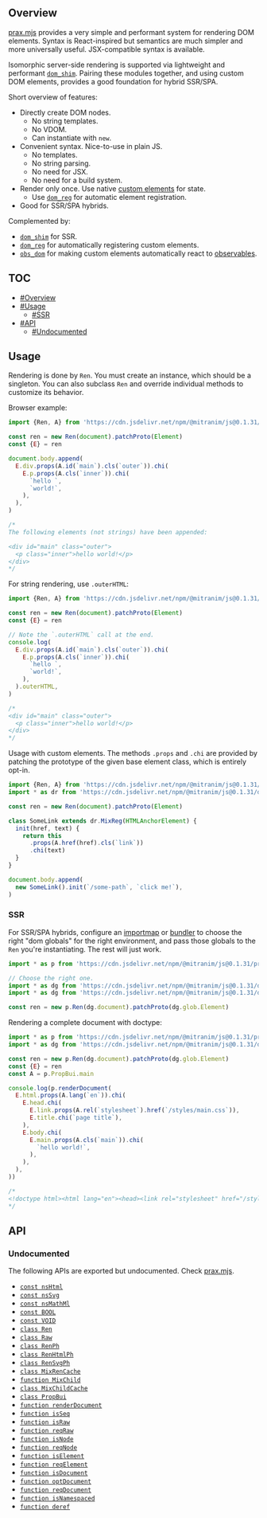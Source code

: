 ## Overview

[prax.mjs](../prax.mjs) provides a very simple and performant system for rendering DOM elements. Syntax is React-inspired but semantics are much simpler and more universally useful. JSX-compatible syntax is available.

Isomorphic server-side rendering is supported via lightweight and performant [`dom_shim`](dom_shim_readme.md). Pairing these modules together, and using custom DOM elements, provides a good foundation for hybrid SSR/SPA.

Short overview of features:

  * Directly create DOM nodes.
    * No string templates.
    * No VDOM.
    * Can instantiate with `new`.
  * Convenient syntax. Nice-to-use in plain JS.
    * No templates.
    * No string parsing.
    * No need for JSX.
    * No need for a build system.
  * Render only once. Use native [custom elements](https://developer.mozilla.org/en-US/docs/Web/Web_Components/Using_custom_elements) for state.
    * Use [`dom_reg`](dom_reg_readme.md) for automatic element registration.
  * Good for SSR/SPA hybrids.

Complemented by:

  * [`dom_shim`](dom_shim_readme.md) for SSR.
  * [`dom_reg`](dom_reg_readme.md) for automatically registering custom elements.
  * [`obs_dom`](obs_dom_readme.md) for making custom elements automatically react to [observables](obs_readme.md).

## TOC

* [#Overview](#overview)
* [#Usage](#usage)
  * [#SSR](#ssr)
* [#API](#api)
  * [#Undocumented](#undocumented)

## Usage

Rendering is done by `Ren`. You must create an instance, which should be a singleton. You can also subclass `Ren` and override individual methods to customize its behavior.

Browser example:

```js
import {Ren, A} from 'https://cdn.jsdelivr.net/npm/@mitranim/js@0.1.31/prax.mjs'

const ren = new Ren(document).patchProto(Element)
const {E} = ren

document.body.append(
  E.div.props(A.id(`main`).cls(`outer`)).chi(
    E.p.props(A.cls(`inner`)).chi(
      `hello `,
      `world!`,
    ),
  ),
)

/*
The following elements (not strings) have been appended:

<div id="main" class="outer">
  <p class="inner">hello world!</p>
</div>
*/
```

For string rendering, use `.outerHTML`:

```js
import {Ren, A} from 'https://cdn.jsdelivr.net/npm/@mitranim/js@0.1.31/prax.mjs'

const ren = new Ren(document).patchProto(Element)
const {E} = ren

// Note the `.outerHTML` call at the end.
console.log(
  E.div.props(A.id(`main`).cls(`outer`)).chi(
    E.p.props(A.cls(`inner`)).chi(
      `hello `,
      `world!`,
    ),
  ).outerHTML,
)

/*
<div id="main" class="outer">
  <p class="inner">hello world!</p>
</div>
*/
```

Usage with custom elements. The methods `.props` and `.chi` are provided by patching the prototype of the given base element class, which is entirely opt-in.

```js
import {Ren, A} from 'https://cdn.jsdelivr.net/npm/@mitranim/js@0.1.31/prax.mjs'
import * as dr from 'https://cdn.jsdelivr.net/npm/@mitranim/js@0.1.31/dom_reg.mjs'

const ren = new Ren(document).patchProto(Element)

class SomeLink extends dr.MixReg(HTMLAnchorElement) {
  init(href, text) {
    return this
      .props(A.href(href).cls(`link`))
      .chi(text)
  }
}

document.body.append(
  new SomeLink().init(`/some-path`, `click me!`),
)
```

### SSR

For SSR/SPA hybrids, configure an [importmap](https://wicg.github.io/import-maps/) or [bundler](https://esbuild.github.io) to choose the right "dom globals" for the right environment, and pass those globals to the `Ren` you're instantiating. The rest will just work.

```js
import * as p from 'https://cdn.jsdelivr.net/npm/@mitranim/js@0.1.31/prax.mjs'

// Choose the right one.
import * as dg from 'https://cdn.jsdelivr.net/npm/@mitranim/js@0.1.31/dom_glob_shim.mjs'
import * as dg from 'https://cdn.jsdelivr.net/npm/@mitranim/js@0.1.31/dom_glob_native.mjs'

const ren = new p.Ren(dg.document).patchProto(dg.glob.Element)
```

Rendering a complete document with doctype:

```js
import * as p from 'https://cdn.jsdelivr.net/npm/@mitranim/js@0.1.31/prax.mjs'
import * as dg from 'https://cdn.jsdelivr.net/npm/@mitranim/js@0.1.31/dom_glob_shim.mjs'

const ren = new p.Ren(dg.document).patchProto(dg.glob.Element)
const {E} = ren
const A = p.PropBui.main

console.log(p.renderDocument(
  E.html.props(A.lang(`en`)).chi(
    E.head.chi(
      E.link.props(A.rel(`stylesheet`).href(`/styles/main.css`)),
      E.title.chi(`page title`),
    ),
    E.body.chi(
      E.main.props(A.cls(`main`)).chi(
        `hello world!`,
      ),
    ),
  ),
))

/*
<!doctype html><html lang="en"><head><link rel="stylesheet" href="/styles/main.css" /><title>page title</title></head><body><main class="main">hello world!</main></body></html>
*/
```

## API

### Undocumented

The following APIs are exported but undocumented. Check [prax.mjs](../prax.mjs).

  * [`const nsHtml`](../prax.mjs#L4)
  * [`const nsSvg`](../prax.mjs#L5)
  * [`const nsMathMl`](../prax.mjs#L6)
  * [`const BOOL`](../prax.mjs#L14)
  * [`const VOID`](../prax.mjs#L22)
  * [`class Ren`](../prax.mjs#L28)
  * [`class Raw`](../prax.mjs#L342)
  * [`class RenPh`](../prax.mjs#L346)
  * [`class RenHtmlPh`](../prax.mjs#L350)
  * [`class RenSvgPh`](../prax.mjs#L354)
  * [`class MixRenCache`](../prax.mjs#L358)
  * [`function MixChild`](../prax.mjs#L388)
  * [`class MixChildCache`](../prax.mjs#L390)
  * [`class PropBui`](../prax.mjs#L447)
  * [`function renderDocument`](../prax.mjs#L552)
  * [`function isSeq`](../prax.mjs#L561)
  * [`function isRaw`](../prax.mjs#L565)
  * [`function reqRaw`](../prax.mjs#L566)
  * [`function isNode`](../prax.mjs#L569)
  * [`function reqNode`](../prax.mjs#L570)
  * [`function isElement`](../prax.mjs#L573)
  * [`function reqElement`](../prax.mjs#L574)
  * [`function isDocument`](../prax.mjs#L576)
  * [`function optDocument`](../prax.mjs#L584)
  * [`function reqDocument`](../prax.mjs#L585)
  * [`function isNamespaced`](../prax.mjs#L587)
  * [`function deref`](../prax.mjs#L590)
